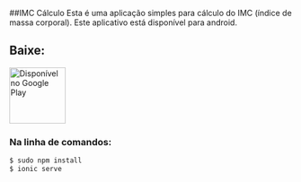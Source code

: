 ##IMC Cálculo
Esta é uma aplicação simples para cálculo do IMC (índice de massa corporal).
Este aplicativo está disponível para android.

## Baixe:

[<img src="https://play.google.com/intl/en_us/badges/images/generic/pt-br_badge_web_generic.png" alt="Disponível no Google Play" height="100">](https://play.google.com/store/apps/details?id=br.com.vtsantana.imcCalculo) 


### Na linha de comandos:

```bash
$ sudo npm install
$ ionic serve
```
